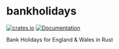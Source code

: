 # bankholidays

[![crates.io](https://img.shields.io/crates/v/bankholidays.svg)](https://crates.io/crates/bankholidays)
[![Documentation](https://docs.rs/bankholidays/badge.svg)](https://docs.rs/bankholidays)

Bank Holidays for England &amp; Wales in Rust

